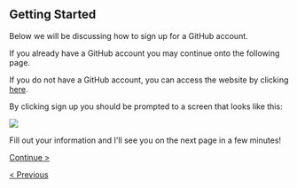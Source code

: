 ## Getting Started

Below we will be discussing how to sign up for a GitHub account.

If you already have a GitHub account you may continue onto the following page.

If you do not have a GitHub account, you can access the website by clicking [here](https://github.com).

By clicking sign up you should be prompted to a screen that looks like this:

![](https://www.wikihow.com/images/thumb/2/2c/Join-github-1.jpg/728px-Join-github-1.jpg)

Fill out your information and I'll see you on the next page in a few minutes!



[Continue >](Repository.md)

[< Previous](GitHubBasics.md)
